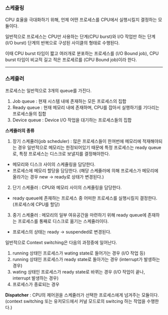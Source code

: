 ### 스케쥴링

CPU 효율을 극대화하기 위해, 언제 어떤 프로세스를 CPU에서 실행시킬지 결정하는 모듈이다. 

일반적으로 프로세스는 CPU만 사용하는 단계(CPU burst)와 I/O 작업만 하는 단계 (I/O burst) 단계의 반복으로 구성된 사이클의 형태로 수행된다.

이때 CPU burst 타임이 짧고 여러개로 분포하는 프로세스를 (I/O Bound job), CPU burst 타임이 비교적 길고 적은 프로세르를 (CPU Bound job)이라 한다.

---
### 스케쥴러

프로세스는 일반적으로 3개의 queue를 가진다.
1. Job queue : 현재 시스템 내에 존재하는 모든 프로세스의 집합 
2. Ready queue : 현재 메모리 내에 존재하며, CPU를 잡아서 실행하기를 기다리는 프로세스들의 집합
3. Device queue : Device I/O 작업을 대기하는 프로세스들의 집합

**스케쥴러의 종류**
1. 장기 스케쥴러(job scheduler) : 많은 프로세스들이 한꺼번에 메모리에 적재해야되는 경우 일반적으로 메모리는 한정되어있기 때문에 특정 프로세스는 ready queue로, 특정
프로세스는 디스크로 보낼지를 결정해야한다. 
- 메모리와 디스크 사이의 스케쥴링을 담당한다.
- 프로세스에 메모리 할당을 담당한다. (해당 스케쥴러에 의해 프로세스가 메모리에 올라가는 경우 new -> ready로 상태가 변경된다.)

2. 단기 스케쥴러 : CPU와 메모리 사이의 스케쥴링을 담당한다.
- ready queue에 존재하는 프로세스 중 어떠한 프로세스를 실행시킬지  결정한다. (프로세스에 CPU를 할당)

3. 중기 스케쥴러 : 메모리의 일부 여유공간을 마련하기 위해 ready queue에 존재하는 프로세스를 통째로 디스크로 옮기는 스케쥴러이다.
- 프로세스의 상태는 ready -> suspended로 변경된다.

일반적으로 Context switching은 다음의 과정중에 일어난다.
1. running 상태인 프로세스가 wating state로 들어가는 경우 (I/O 작업 등)
2. running 상태인 프로세스가 ready state로 돌아가는 경우 (interrupt가 발생하는 경우)
3. wating 상태인 프로세스가 ready state로 바뀌는 경우 (I/O 작업이 끝나, interrupt 발생하는 경우)
4. 프로세스가 종료되는 경우

**Dispatcher** : CPU의 제어권을 스케쥴러가 선택한 프로세스에게 넘겨주는 모듈이다. (context switching 또는 유저모드에서 커널 모드로의 switcing 하는 작업을 수행한다.)
